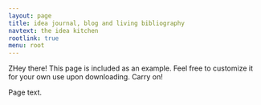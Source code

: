 ```yaml
---
layout: page
title: idea journal, blog and living bibliography
navtext: the idea kitchen
rootlink: true
menu: root
---
```


<p class="message">
  ZHey there! This page is included as an example. Feel free to customize it for your own use upon downloading. Carry on!
</p>

Page text.
